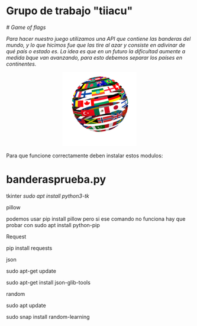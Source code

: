 # Grupo de trabajo "tiiacu"

<em> # Game of flags </em>

*Para hacer nuestro juego utilizamos una API que contiene las banderas del mundo, y lo que hicimos fue que las tire al azar y consiste en adivinar de qué país o estado es. La idea es que en un futuro la dificultad aumente a medida bque van avanzando, para esto debemos separar los países en continentes.*


  <p align="center">
  <img src="Mundo_hecho_de_Banderas.gif" height="200px" width="200">
  
Para que funcione correctamente deben instalar estos modulos:

# banderasprueba.py
tkinter
*sudo 
apt install python3-tk*

pillow

podemos usar pip install pillow pero si ese comando no funciona hay que probar con sudo apt install python-pip

Request

pip install requests

json

sudo apt-get update

sudo apt-get install json-glib-tools

random

sudo apt update

sudo snap install random-learning
